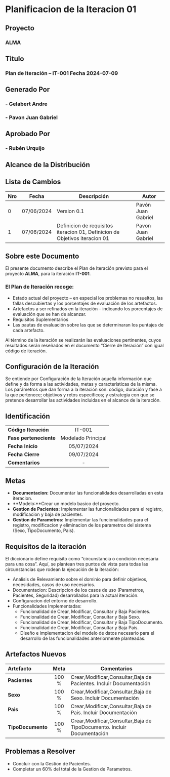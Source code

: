 # Planificacion de la Iteracion 01

## Proyecto
### ALMA

## Titulo
### Plan de Iteración – IT-001 Fecha 2024-07-09

## Generado Por
### - Gelabert Andre
### - Pavon Juan Gabriel

## Aprobado Por
### - Rubén Urquijo

## Alcance de la Distribución

## **Lista de Cambios**

| Nro | Fecha     | Descripción       | Autor |
|-----|-----------|-------------------|-------|
| 0   | 07/06/2024| Version 0.1     | Pavón Juan Gabriel |
| 1   | 07/06/2024| Definicion de requisitos iteracion 01, Definicion de Objetivos iteracion 01| Pavon Juan Gabriel |

## **Sobre este Documento**
El presente documento describe el Plan de Iteración previsto para el proyecto **ALMA**, para la iteración **IT-001**.

### **El Plan de Iteración recoge:**
- Estado actual del proyecto – en especial los problemas no resueltos, las fallas descubiertas y los porcentajes de evaluación de los artefactos.
- Artefactos a ser refinados en la iteración – indicando los porcentajes de evaluación que se han de alcanzar.
- Requisitos Suplementarios
- Las pautas de evaluación sobre las que se determinaran los puntajes de cada artefacto.

Al término de la iteración se realizarán las evaluaciones pertinentes, cuyos resultados serán reseñados en el documento “Cierre de Iteración” con igual código de iteración.

## **Configuración de la Iteración**
Se entiende por Configuración de la Iteración aquella información que define y da forma a las actividades, metas y características de la misma.
Los parámetros que dan forma a la iteración son: código, duración y fase a la que pertenece; objetivos y retos específicos; y estrategia con que se pretende desarrollar las actividades incluidas en el alcance de la iteración.

## **Identificación**
| | |
|:-----|:-----------:|
|**Código Iteración**   | IT-001|
|**Fase perteneciente**   | Modelado Principal|
**Fecha Inicio**   | 05/07/2024|
**Fecha Cierre**   | 09/07/2024|
**Comentarios**   |-|

## Metas
- **Documentacion:** Documentar las funcionalidades desarrolladas en esta iteracion.
- **Modelo:**Crear un modelo basico del proyecto.
- **Gestion de Pacientes:** Implementar las funcionalidades para el registro, modificacion y baja de pacientes.
- **Gestion de Parametros:** Implementar las funcionalidades para el registro, modificacion y eliminacion de los parametros del sistema (Sexo, TipoDocumento, Pais).

## Requisitos de la iteración
El diccionario define requisito como “circunstancia o condición necesaria para una cosa”. Aquí, se plantean tres puntos de vista para todas las circunstancias que rodean la ejecución de la iteración:

- Analisis de Relevamiento sobre el dominio para definir objetivos, necesidades, casos de uso necesarios.
- Documentacion: Descripcion de los casos de uso (Parametros, Pacientes, Seguridad) desarrollados para la actual iteración.
- Configuracion del entorno de desarrollo.
- Funcionalidades Implementadas:
  - Funcionalidad de Crear, Modificar, Consultar y Baja Pacientes.
  - Funcionalidad de Crear, Modificar, Consultar y Baja Sexo.
  - Funcionalidad de Crear, Modificar, Consultar y Baja TipoDocumento.
  - Funcionalidad de Crear, Modificar, Consultar y Baja Pais.
  - Diseño e implementacion del modelo de datos necesario para el desarrollo de las funcionalidades anteriormente planteadas.

## Artefactos Nuevos

|**Artefacto**   | **Meta**|**Comentarios**|
|:-----|:-----------:|--|
|**Pacientes**   | 100 %|Crear,Modificar,Consultar,Baja de Pacientes. Incluir Documentación|
**Sexo**   | 100 %|Crear,Modificar,Consultar,Baja de Sexo. Incluir Documentación|
**Pais**   | 100 %|Crear,Modificar,Consultar,Baja de Pais. Incluir Documentación|
**TipoDocumento** |100 %|Crear,Modificar,Consultar,Baja de TipoDocumento. Incluir Documentación|

## Problemas a Resolver
- Concluir con la Gestion de Pacientes.
- Completar un 60% del total de la Gestion de Parametros.

